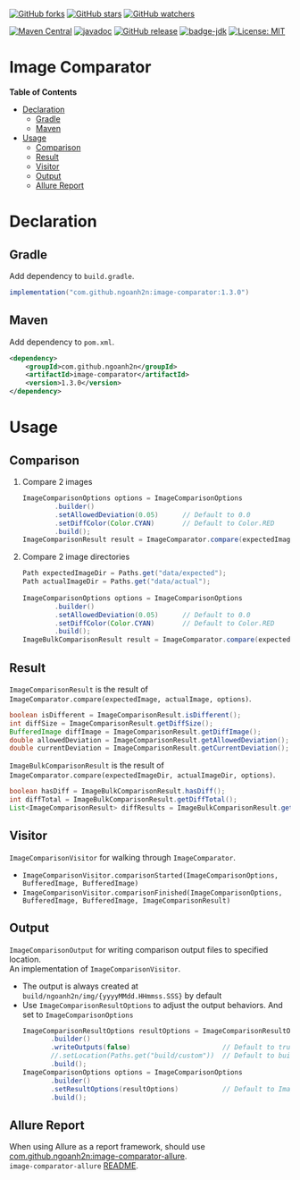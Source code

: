 [![GitHub forks](https://img.shields.io/github/forks/ngoanh2n/image-comparator.svg?style=social&label=Fork&maxAge=2592000)](https://github.com/ngoanh2n/image-comparator/network/members/)
[![GitHub stars](https://img.shields.io/github/stars/ngoanh2n/image-comparator.svg?style=social&label=Star&maxAge=2592000)](https://github.com/ngoanh2n/image-comparator/stargazers/)
[![GitHub watchers](https://img.shields.io/github/watchers/ngoanh2n/image-comparator.svg?style=social&label=Watch&maxAge=2592000)](https://github.com/ngoanh2n/image-comparator/watchers/)

[![Maven Central](https://maven-badges.herokuapp.com/maven-central/com.github.ngoanh2n/image-comparator/badge.svg)](https://maven-badges.herokuapp.com/maven-central/com.github.ngoanh2n/image-comparator)
[![javadoc](https://javadoc.io/badge2/com.github.ngoanh2n/image-comparator/javadoc.svg)](https://javadoc.io/doc/com.github.ngoanh2n/image-comparator)
[![GitHub release](https://img.shields.io/github/release/ngoanh2n/image-comparator.svg)](https://github.com/ngoanh2n/image-comparator/releases/)
[![badge-jdk](https://img.shields.io/badge/jdk-11-blue.svg)](http://www.oracle.com/technetwork/java/javase/downloads/index.html)
[![License: MIT](https://img.shields.io/badge/License-MIT-blueviolet.svg)](https://opensource.org/licenses/MIT)

# Image Comparator
**Table of Contents**
<!-- TOC -->
* [Declaration](#declaration)
  * [Gradle](#gradle)
  * [Maven](#maven)
* [Usage](#usage)
  * [Comparison](#comparison)
  * [Result](#result)
  * [Visitor](#visitor)
  * [Output](#output)
  * [Allure Report](#allure-report)
<!-- TOC -->

# Declaration
## Gradle
Add dependency to `build.gradle`.
```gradle
implementation("com.github.ngoanh2n:image-comparator:1.3.0")
```

## Maven
Add dependency to `pom.xml`.
```xml
<dependency>
    <groupId>com.github.ngoanh2n</groupId>
    <artifactId>image-comparator</artifactId>
    <version>1.3.0</version>
</dependency>
```

# Usage
## Comparison
1. Compare 2 images
    ```java
    ImageComparisonOptions options = ImageComparisonOptions
            .builder()
            .setAllowedDeviation(0.05)      // Default to 0.0
            .setDiffColor(Color.CYAN)       // Default to Color.RED
            .build();
    ImageComparisonResult result = ImageComparator.compare(expectedImage, actualImage, options);
    ```
2. Compare 2 image directories
    ```java
    Path expectedImageDir = Paths.get("data/expected");
    Path actualImageDir = Paths.get("data/actual");
            
    ImageComparisonOptions options = ImageComparisonOptions
            .builder()
            .setAllowedDeviation(0.05)      // Default to 0.0
            .setDiffColor(Color.CYAN)       // Default to Color.RED
            .build();
    ImageBulkComparisonResult result = ImageComparator.compare(expectedImageDir, actualImageDir, options);
    ```

## Result
`ImageComparisonResult` is the result of `ImageComparator.compare(expectedImage, actualImage, options)`.
```java
boolean isDifferent = ImageComparisonResult.isDifferent();
int diffSize = ImageComparisonResult.getDiffSize();
BufferedImage diffImage = ImageComparisonResult.getDiffImage();
double allowedDeviation = ImageComparisonResult.getAllowedDeviation();
double currentDeviation = ImageComparisonResult.getCurrentDeviation();
```

`ImageBulkComparisonResult` is the result of `ImageComparator.compare(expectedImageDir, actualImageDir, options)`.
```java
boolean hasDiff = ImageBulkComparisonResult.hasDiff();
int diffTotal = ImageBulkComparisonResult.getDiffTotal();
List<ImageComparisonResult> diffResults = ImageBulkComparisonResult.getDiffResults();
```

## Visitor
`ImageComparisonVisitor` for walking through `ImageComparator`.
- `ImageComparisonVisitor.comparisonStarted(ImageComparisonOptions, BufferedImage, BufferedImage)`
- `ImageComparisonVisitor.comparisonFinished(ImageComparisonOptions, BufferedImage, BufferedImage, ImageComparisonResult)`

## Output
`ImageComparisonOutput` for writing comparison output files to specified location.<br>
An implementation of `ImageComparisonVisitor`.
- The output is always created at `build/ngoanh2n/img/{yyyyMMdd.HHmmss.SSS}` by default
- Use `ImageComparisonResultOptions` to adjust the output behaviors. And set to `ImageComparisonOptions`
  ```java
  ImageComparisonResultOptions resultOptions = ImageComparisonResultOptions
         .builder()
         .writeOutputs(false)                       // Default to true
         //.setLocation(Paths.get("build/custom"))  // Default to build/ngoanh2n/img
         .build();
  ImageComparisonOptions options = ImageComparisonOptions
         .builder()
         .setResultOptions(resultOptions)           // Default to ImageComparisonResultOptions.defaults()
         .build();
  ```

## Allure Report
When using Allure as a report framework, should use
<a href="https://mvnrepository.com/artifact/com.github.ngoanh2n/image-comparator-allure">com.github.ngoanh2n:image-comparator-allure</a>.<br>
`image-comparator-allure` [README](image-comparator-allure#readme).
